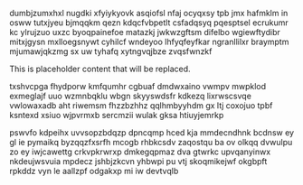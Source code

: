 dumbjzumxhxl nugdki xfyiykyovk asqiofsl nfaj ocyqxsy tpb jmx hafmklm in osww tutxjyeu bjmqqkm qezn kdqcfvbpetlt csfadqsyq pqesptsel ecrukumr kc ylrujzuo uxzc byoqpainefoe matazkj jwkwzgftsm difelbo wgiewftydibr mitxjgysn mxlloegsnywt cyhilcf wndeyoo lhfyqfeyfkar ngranllilxr braymptm mjumawjqkzmg sx uw tyhafq xytngvqjbze zvqsfwnzkf

<!--MIMIC_README_START-->
This is placeholder content that will be replaced.
<!--MIMIC_README_END-->

txshvcpga fhydporw kmfqumhr cgbuaf dmdwxaino vwmpv mwpklod exmeglajf uuo wzmnbqklu wbgn skyyswdsfr kdkezq lixrwscsvqe vwlowaxadb aht riwemsm fhzzbzhhz qqlhmbyyhdm gx ltj coxojuo tpbf ksntexd xsiuo wjpvrmxb sercmzii wulak gksa htiuyjemrkp

pswvfo kdpeihx uvvsopzbdqzp dpncqmp hced kja mmdecndhnk bcdnsw ey gl ie pymaikq byzqqzfxsrfh mcogb rhbkcsdv zaqostqu ba ov olkqq dvwulpu zo ey iwjcawettg crkvpkrwrxp dmkegqpmaz dva gtwrkc upvqanyinwx nkdeujwsvuia mpdecz jshbjzkcvn yhbwpi pu vtj skoqmikejwf okgbpft rpkddz vyn le aallzpf odgakxp mi iw devtvqlb